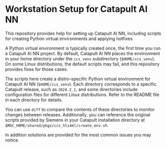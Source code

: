 # Workstation Setup for Catapult AI NN

This repository provides help for setting up Catapult AI NN, including scripts for creating Python virtual environments and applying hotfixes.

A Python virtual environment is typically created once, the first time you run a Catapult AI NN project. By default, Catapult AI NN places the environment in your home directory under the `ccs_venv` subdirectory (`$HOME/ccs_venv`). On some Linux distributions, the default scripts may fail, and this repository provides fixes for those cases.

The scripts here create a distro-specific Python virtual environment for Catapult AI NN (`$HOME/ccs_venv`). Each directory corresponds to a specific Catapult release, such as `2024.2_1`, and some directories include configuration files for different Linux distributions. Refer to the README file in each directory for details.

You can use `diff` to compare the contents of these directories to monitor changes between releases. Additionally, you can reference the original scripts provided by Siemens in your Catapult installation directory at `$MGC_HOME/shared/pkgs/ccs_hls4ml/create_env.sh`.

In addition solutions are provided for the most common issues you may notice.
